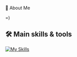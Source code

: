 
👋 About Me

=)

## 🛠️ Main skills & tools
[![My Skills](https://skillicons.dev/icons?i=ts,nodejs,python,postgres)](https://skillicons.dev)

